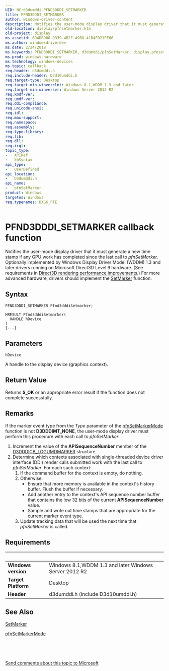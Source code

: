 ```yaml
---
UID: NC:d3dumddi.PFND3DDDI_SETMARKER
title: PFND3DDDI_SETMARKER
author: windows-driver-content
description: Notifies the user-mode display driver that it must generate a new time stamp if any GPU work has completed since the last call to pfnSetMarker.
old-location: display\pfnsetmarker.htm
old-project: display
ms.assetid: 6D4DB988-D339-4B2F-A9B8-41B4FD21FE66
ms.author: windowsdriverdev
ms.date: 2/24/2018
ms.keywords: PFND3DDDI_SETMARKER, d3dumddi/pfnSetMarker, display.pfnsetmarker, pfnSetMarker, pfnSetMarker callback function [Display Devices]
ms.prod: windows-hardware
ms.technology: windows-devices
ms.topic: callback
req.header: d3dumddi.h
req.include-header: D3d10umddi.h
req.target-type: Desktop
req.target-min-winverclnt: Windows 8.1,WDDM 1.3 and later
req.target-min-winversvr: Windows Server 2012 R2
req.kmdf-ver: 
req.umdf-ver: 
req.ddi-compliance: 
req.unicode-ansi: 
req.idl: 
req.max-support: 
req.namespace: 
req.assembly: 
req.type-library: 
req.lib: 
req.dll: 
req.irql: 
topic_type:
-	APIRef
-	kbSyntax
api_type:
-	UserDefined
api_location:
-	D3dumddi.h
api_name:
-	pfnSetMarker
product: Windows
targetos: Windows
req.typenames: DXGK_PTE
---
```



# PFND3DDDI_SETMARKER callback function
Notifies the user-mode display driver that it must generate a new time stamp if any GPU work has completed since the last call to <i>pfnSetMarker</i>. Optionally implemented by Windows Display Driver Model (WDDM) 1.3 and later drivers running on Microsoft Direct3D Level 9 hardware. (See requirements in  <a href="https://msdn.microsoft.com/F9AAE489-EC45-4EE6-875E-E084BB3054EE">Direct3D rendering performance improvements</a>.)  For more advanced hardware, drivers should implement the <a href="..\d3d10umddi\nc-d3d10umddi-pfnd3dwddm1_3ddi_setmarker.md">SetMarker</a> function.

## Syntax

```
PFND3DDDI_SETMARKER Pfnd3dddiSetmarker;

HRESULT Pfnd3dddiSetmarker(
  HANDLE hDevice
)
{...}
```

## Parameters

`hDevice`

A handle to the display device (graphics context).


## Return Value

Returns <b>S_OK</b> or an appropriate error result if the function does not complete successfully.

## Remarks

If the marker event type from the  <i>Type</i> parameter of the <a href="..\d3dumddi\nc-d3dumddi-pfnd3dddi_setmarkermode.md">pfnSetMarkerMode</a> function is not <b>D3DDDIMT_NONE</b>, the user-mode display driver must perform this procedure with each call to <i>pfnSetMarker</i>:

<ol>
<li>Increment the value of the <b>APISequenceNumber</b> member of the <a href="..\d3dumddi\ns-d3dumddi-d3dddicb_logumdmarker.md">D3DDDICB_LOGUMDMARKER</a> structure.</li>
<li>Determine which contexts associated with single-threaded device driver interface (DDI) render calls submitted work with the last call to <i>pfnSetMarker</i>. For each such context:<ol>
<li>If the command buffer for the context is empty, do nothing.</li>
<li>Otherwise:<ul>
<li>Ensure that more memory is available in the context's history buffer. Flush the buffer if necessary.</li>
<li>Add another entry to the context's API sequence number buffer that contains the low 32 bits of the current <b>APISequenceNumber</b> value.</li>
<li>Sample and write out time stamps that are appropriate for the current marker event type.</li>
</ul>
</li>
<li>Update tracking data that will be used the next time that <i>pfnSetMarker</i> is called.</li>
</ol>
</li>
</ol>

## Requirements
| &nbsp; | &nbsp; |
| ---- |:---- |
| **Windows version** | Windows 8.1,WDDM 1.3 and later Windows Server 2012 R2 |
| **Target Platform** | Desktop |
| **Header** | d3dumddi.h (include D3d10umddi.h) |

## See Also

<a href="..\d3d10umddi\nc-d3d10umddi-pfnd3dwddm1_3ddi_setmarker.md">SetMarker</a>



<a href="..\d3dumddi\nc-d3dumddi-pfnd3dddi_setmarkermode.md">pfnSetMarkerMode</a>



 

 

<a href="mailto:wsddocfb@microsoft.com?subject=Documentation%20feedback [display\display]:%20PFND3DDDI_SETMARKER callback function%20 RELEASE:%20(2/24/2018)&amp;body=%0A%0APRIVACY STATEMENT%0A%0AWe use your feedback to improve the documentation. We don't use your email address for any other purpose, and we'll remove your email address from our system after the issue that you're reporting is fixed. While we're working to fix this issue, we might send you an email message to ask for more info. Later, we might also send you an email message to let you know that we've addressed your feedback.%0A%0AFor more info about Microsoft's privacy policy, see http://privacy.microsoft.com/en-us/default.aspx." title="Send comments about this topic to Microsoft">Send comments about this topic to Microsoft</a>
